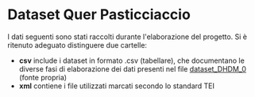 # Dataset Quer Pasticciaccio

I dati seguenti sono stati raccolti durante l'elaborazione del progetto. Si è ritenuto adeguato distinguere due cartelle: 

- **csv** include i dataset in formato .csv (tabellare), che documentano le diverse fasi di elaborazione dei dati presenti nel file [dataset_DHDM_0](https://github.com/elisabestia/qrpstcccc_project_dhdm/blob/main/data/csv/dataset_DMDH_0.csv)  (fonte propria)
- **xml** contiene i file utilizzati marcati secondo lo standard TEI
